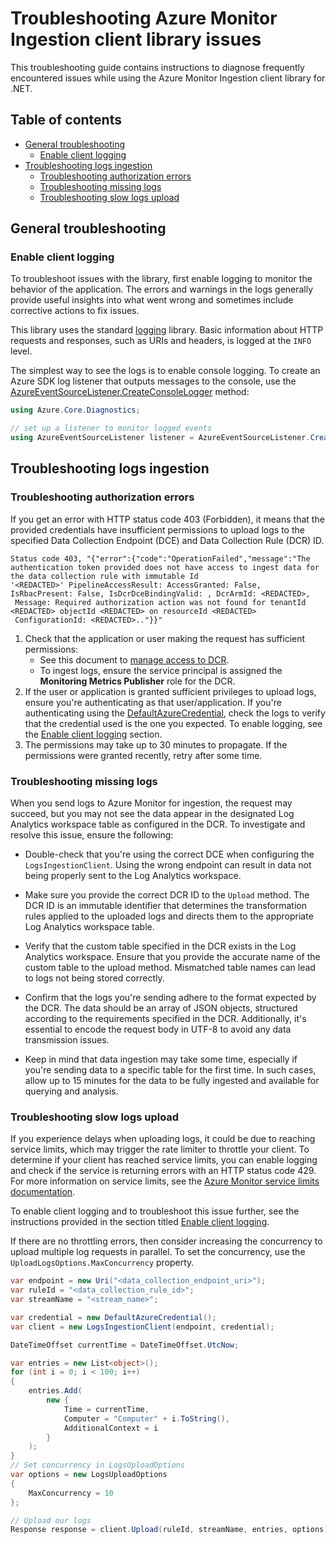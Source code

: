 # Troubleshooting Azure Monitor Ingestion client library issues

This troubleshooting guide contains instructions to diagnose frequently encountered issues while using the Azure Monitor Ingestion client library for .NET.

## Table of contents

* [General troubleshooting](#general-troubleshooting)
    * [Enable client logging](#enable-client-logging)
* [Troubleshooting logs ingestion](#troubleshooting-logs-ingestion)
    * [Troubleshooting authorization errors](#troubleshooting-authorization-errors)
    * [Troubleshooting missing logs](#troubleshooting-missing-logs)
    * [Troubleshooting slow logs upload](#troubleshooting-slow-logs-upload)

## General troubleshooting

### Enable client logging

To troubleshoot issues with the library, first enable logging to monitor the behavior of the application. The errors and warnings in the logs generally provide useful insights into what went wrong and sometimes include corrective actions to fix issues.

This library uses the standard [logging](https://learn.microsoft.com/dotnet/azure/sdk/logging) library. Basic information about HTTP requests and responses, such as URIs and headers, is logged at the `INFO` level.

The simplest way to see the logs is to enable console logging. To create an Azure SDK log listener that outputs messages to the console, use the [AzureEventSourceListener.CreateConsoleLogger](https://learn.microsoft.com/dotnet/api/azure.core.diagnostics.azureeventsourcelistener.createconsolelogger?view=azure-dotnet) method:

```csharp
using Azure.Core.Diagnostics;

// set up a listener to monitor logged events
using AzureEventSourceListener listener = AzureEventSourceListener.CreateConsoleLogger();
```

## Troubleshooting logs ingestion

### Troubleshooting authorization errors

If you get an error with HTTP status code 403 (Forbidden), it means that the provided credentials have insufficient permissions to upload logs to the specified Data Collection Endpoint (DCE) and Data Collection Rule (DCR) ID.

```text
Status code 403, "{"error":{"code":"OperationFailed","message":"The
authentication token provided does not have access to ingest data for the data collection rule with immutable Id
'<REDACTED>' PipelineAccessResult: AccessGranted: False, IsRbacPresent: False, IsDcrDceBindingValid: , DcrArmId: <REDACTED>,
 Message: Required authorization action was not found for tenantId <REDACTED> objectId <REDACTED> on resourceId <REDACTED>
 ConfigurationId: <REDACTED>.."}}"
```

1. Check that the application or user making the request has sufficient permissions:
   * See this document to [manage access to DCR](https://learn.microsoft.com/azure/azure-monitor/logs/tutorial-logs-ingestion-portal#assign-permissions-to-the-dcr).
   * To ingest logs, ensure the service principal is assigned the **Monitoring Metrics Publisher** role for the DCR.
1. If the user or application is granted sufficient privileges to upload logs, ensure you're authenticating as that user/application. If you're authenticating using the [DefaultAzureCredential](https://github.com/Azure/azure-sdk-for-net/blob/main/sdk/identity/Azure.Identity/README.md#defaultazurecredential), check the logs to verify that the credential used is the one you expected. To enable logging, see the [Enable client logging](#enable-client-logging) section.
1. The permissions may take up to 30 minutes to propagate. If the permissions were granted recently, retry after some time.

### Troubleshooting missing logs

When you send logs to Azure Monitor for ingestion, the request may succeed, but you may not see the data appear in the designated Log Analytics workspace table as configured in the DCR. To investigate and resolve this issue, ensure the following:

* Double-check that you're using the correct DCE when configuring the `LogsIngestionClient`. Using the wrong endpoint can result in data not being properly sent to the Log Analytics workspace.

* Make sure you provide the correct DCR ID to the `Upload` method. The DCR ID is an immutable identifier that determines the transformation rules applied to the uploaded logs and directs them to the appropriate Log Analytics workspace table.

* Verify that the custom table specified in the DCR exists in the Log Analytics workspace. Ensure that you provide the accurate name of the custom table to the upload method. Mismatched table names can lead to logs not being stored correctly.

* Confirm that the logs you're sending adhere to the format expected by the DCR. The data should be an array of JSON objects, structured according to the requirements specified in the DCR. Additionally, it's essential to encode the request body in UTF-8 to avoid any data transmission issues.

* Keep in mind that data ingestion may take some time, especially if you're sending data to a specific table for the first time. In such cases, allow up to 15 minutes for the data to be fully ingested and available for querying and analysis.

### Troubleshooting slow logs upload

If you experience delays when uploading logs, it could be due to reaching service limits, which may trigger the rate limiter to throttle your client. To determine if your client has reached service limits, you can enable logging and check if the service is returning errors with an HTTP status code 429. For more information on service limits, see the [Azure Monitor service limits documentation](https://learn.microsoft.com/azure/azure-monitor/service-limits#logs-ingestion-api).

To enable client logging and to troubleshoot this issue further, see the instructions provided in the section titled [Enable client logging](#enable-client-logging).

If there are no throttling errors, then consider increasing the concurrency to upload multiple log requests in parallel. To set the concurrency, use the `UploadLogsOptions.MaxConcurrency` property.

```C# Snippet:UploadWithMaxConcurrency
var endpoint = new Uri("<data_collection_endpoint_uri>");
var ruleId = "<data_collection_rule_id>";
var streamName = "<stream_name>";

var credential = new DefaultAzureCredential();
var client = new LogsIngestionClient(endpoint, credential);

DateTimeOffset currentTime = DateTimeOffset.UtcNow;

var entries = new List<object>();
for (int i = 0; i < 100; i++)
{
    entries.Add(
        new {
            Time = currentTime,
            Computer = "Computer" + i.ToString(),
            AdditionalContext = i
        }
    );
}
// Set concurrency in LogsUploadOptions
var options = new LogsUploadOptions
{
    MaxConcurrency = 10
};

// Upload our logs
Response response = client.Upload(ruleId, streamName, entries, options);
```
